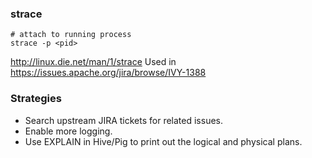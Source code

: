 ### strace

```
# attach to running process
strace -p <pid>
```

http://linux.die.net/man/1/strace
Used in https://issues.apache.org/jira/browse/IVY-1388


### Strategies

* Search upstream JIRA tickets for related issues.
* Enable more logging.
* Use EXPLAIN in Hive/Pig to print out the logical and physical plans.